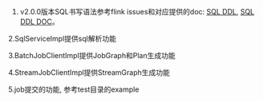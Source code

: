 1. v2.0.0版本SQL书写语法参考flink issues和对应提供的doc:
   [SQL DDL](https://issues.apache.org/jira/browse/FLINK-8039),
   [SQL DDL DOC](https://docs.google.com/document/d/1TTP-GCC8wSsibJaSUyFZ_5NBAHYEB1FVmPpP7RgDGBA/edit?usp=sharing)。
  

2.SqlServiceImpl提供sql解析功能


3.BatchJobClientImpl提供JobGraph和Plan生成功能


4.StreamJobClientImpl提供StreamGraph生成功能


5.job提交的功能, 参考test目录的example
  